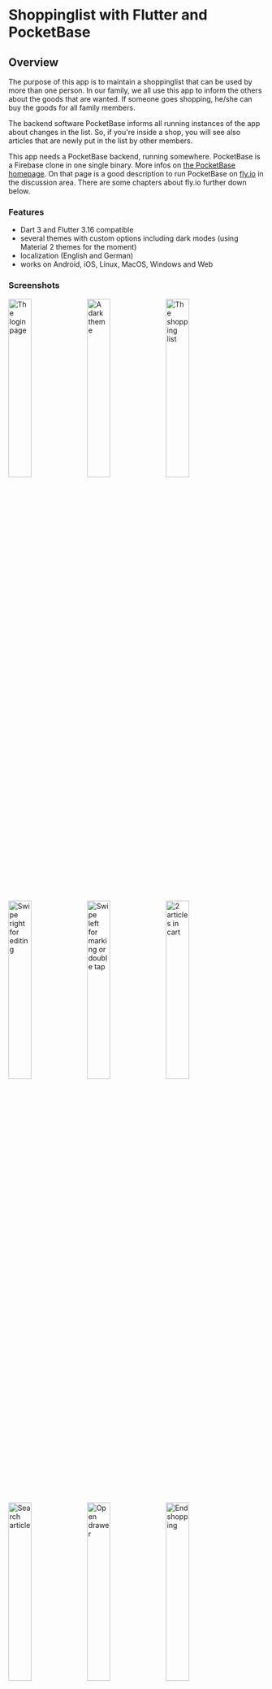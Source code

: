 # Shoppinglist with Flutter and PocketBase

## Overview

The purpose of this app is to maintain a shoppinglist that can be used by more than one person.
In our family, we all use this app to inform the others about the goods that are wanted. If someone goes shopping,
he/she can buy the goods for all family members.

The backend software PocketBase informs all running instances of the app about changes in the
list. So, if you're inside a shop, you will see also articles that are newly put in the list by other members.

This app needs a PocketBase backend, running somewhere. PocketBase is a Firebase clone in one single binary.
More infos on [the PocketBase homepage](https://pocketbase.io). On that page is a good description to run PocketBase
on [fly.io](https://github.com/pocketbase/pocketbase/discussions/537) in the discussion area. There are some chapters
about fly.io further down below.

### Features

- Dart 3 and Flutter 3.16 compatible
- several themes with custom options including dark modes (using Material 2 themes for the moment)
- localization (English and German)
- works on Android, iOS, Linux, MacOS, Windows and Web

### Screenshots

<p float="left">
    <img src="./screenshots/login.png" title="The login page" width="30%">
    <img src="./screenshots/dark_theme.png" title="A dark theme" width="30%">
    <img src="./screenshots/shoppinglist-1.png" title="The shopping list" width="30%">
</p>
<p float="left">
    <img src="./screenshots/shoppinglist-2.png" title="Swipe right for editing" width="30%">
    <img src="./screenshots/shoppinglist-3.png" title="Swipe left for marking or double tap" width="30%">
    <img src="./screenshots/shoppinglist-4.png" title="2 articles in cart" width="30%">
</p>
<p float="left">
    <img src="./screenshots/search_article.png" title="Search article" width="30%">
    <img src="./screenshots/drawer_open.png" title="Open drawer" width="30%">
    <img src="./screenshots/end_shopping.png" title="End shopping" width="30%">
</p>
<p float="left">
    <img src="./screenshots/article_list.png" title="Article list" width="30%">
    <img src="./screenshots/logout.png" title="Logout" width="30%">
</p>

Here are some tips for the shopping list:

- you can mark an article as _inCart_ by double clicking the article itself
- click on the plus or minus sign to change the quantity of that article
- when you swipe the article to the left, the article can be edited (pen symbol) and duplicated (copy symbol)
- a long press on the article will also open the edit dialog
- _inCart_ articles are placed at the end of the list to have a clearer view about what is left
- articles are grouped by shop and sorted alphabetically
- in the search dialog, a new article can be be added by pressing the plus sign

When the server can't be reached, an icon is displayed in the app bar.
<p float="left">
    <img src="./screenshots/no_connection.png" title="No connection" width="50%">
</p>


## Technical description

There is only one database table 'shoppinglist' that is used in this app. This table (or collection)
has the following fields that must be created beforehand:

- `active` : Bool
- `amount` : Number, Min=0, Max=100
- `inCart` : Bool
- `article` : Plain text, Min length=1, Max length=120, Nonempty, Unique
- `shop` : Plain text, Max length=80

> **Info**
>
> There is also a schema file in JSON format (`pb_schema.json`) that can be imported in PocketBase to
> create this collection.

When an article is marked _`active`_, it will be visible on the **shopping list**. Otherwise the article will
show up in the **article list**.

## Get it working

### Install / deploy PocketBase

Proceed as follows:

1. deploy or install PocketBase (local is fine)
1. open the admin page of PocketBase (create PocketBase admin user on the fly)
1. import `pb_schema.json` to create the shoppinglist collection (via "Sync - Import Collection")
1. create users with email and password. Mark them as verified and give them a **NAME**. This name is visible in the app.
1. enter some data in the shoppinglist collection or do it later in the app

### Compile / run Shoppinglist

I assume, that Flutter is installed on your machine and that `flutter doctor` doesn't show errors for the platform
your gonna use.

1. run **`flutter run`** to start the application with a local installed PocketBase
1. if your PocketBase instance is not on localhost, you have to run
   **`flutter run --dart-define=SHOPPINGLIST_HOST=https://YOUR-POCKETBASE-DOMAIN.com`**
1. to create an Android app i.e. run **`flutter build apk --dart-define=SHOPPINGLIST_HOST=http://IP-ADDRESS-OF-POCKETBASE-SERVER:8090`**
Please use a *real* ip-address and **not** localhost!
1. inside the app, login with email and password

That's it. Have fun and go shopping!

> ## **Important**
>
> If you run PocketBase locally and want to access it i.e. from the Android Emulator, you need to start
> PocketBase like this:
>
> `> pocketbase serve --http 0.0.0.0:8090`
>
> This ensures, that PocketBase will listen on all addresses. Furthermore, you need to set the environment variable
> `SHOPPINGLIST_HOST` with the correct ip-address of your host machine like `http://192.168.0.52`. The address depends
> on your network and you should look it up with tools like `ip a`, `ipconfig` or `ifconfig`.

## Run a debug Web version with external host

If you want to run the app as a Web app together with an external host, you have to use a commandline like this:

    > flutter run -d chrome --dart-define=SHOPPINGLIST_HOST=https://YOUR-POCKETBASE-DOMAIN.com

## Create release builds

To create a release build that uses the right PocketBase url, you have to set a command line option to supply the environment variable to flutter:

    > flutter build apk --dart-define=SHOPPINGLIST_HOST=https://YOUR-POCKETBASE-DOMAIN.com

## Using Visual Studio Code

In order to have the right environment variable when running or debugging the app in VSCode, you
have to create a launch configuration `.vscode/launch.json` and have a configuration like this:

    {
        "version": "0.2.0",
        "configurations": [
            {
                "name": "shoppinglist",
                "request": "launch",
                "type": "dart",
                // Arguments to be passed to the Flutter app
                "args": [
                    "--dart-define",
                    "SHOPPINGLIST_HOST=https://YOUR-POCKETBASE-DOMAIN.com"
                ]
            },
        ]
    }

## Localization

The app uses the `Intl` package to maintain different localizations. Run the following command, if you change
the content of the `./lib/l10n/*.arb` files or if you are compiling the source for the first time:

    > flutter gen-l10n

This will update or create the files in `.dart_tool/flutter_gen/gen_l10n`.

## PocketBase running on fly.io

In the following chapters I show some useful commands to help you manage PocketBase on fly.io. I assume, that you're in the folder where the `Dockerfile` and the file `fly.toml` reside.

### Inspect container

If you want to see what is currently in the container:

    > flyctl ssh console
    # ls -l /pb/pb_data

### Backup

Make a local backup of the database file:

    > flyctl ssh sftp get /pb/pb_data/data.db ./data.db

### Restore

Restore a database backup on fly.io:

    > flyctl ssh sftp shell
    >> put ./LOCAL-PATH-WITH-DB/data.db /pb/pb_data/data.db

After that, you should restart PocketBase, in order to use the restored database:

    > flyctl apps restart YOUR_APPLICATION_NAME

### Deploy new PocketBase version

You have to update the `fly.toml` in respect of the PocketBase version (`PB_VERSION`). After doing that, run

    > flyctl deploy

Your database will not be affected and remains as it is.
